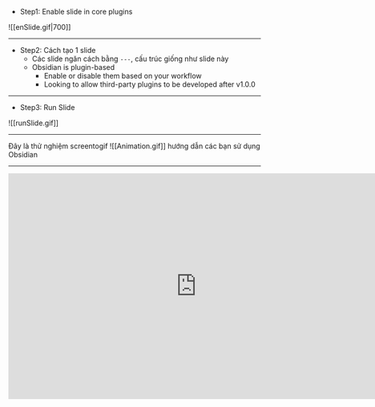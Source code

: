 - Step1: Enable slide in core plugins

![[enSlide.gif|700]]

---

- Step2: Cách tạo 1 slide
	- Các slide ngăn cách bằng `---`, cấu trúc giống như slide này
	- Obsidian is plugin-based
		- Enable or disable them based on your workflow
		- Looking to allow third-party plugins to be developed after v1.0.0
---
- Step3: Run Slide

![[runSlide.gif]]

---

Đây là thử nghiệm screentogif 
![[Animation.gif]]
hướng dẫn các bạn sử dụng Obsidian

---

<iframe autoplay border=0 frameborder=0 height=450 width=750 src="https://asciinema.org/a/427156" allowfullscreen></iframe>